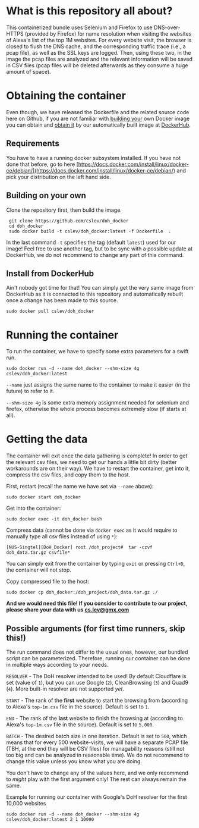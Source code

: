 # What is this repository all about?
This containerized bundle uses Selenium and Firefox to use DNS-over-HTTPS (provided by Firefox) for name resolution when visiting the websites of Alexa's list of the top 1M websites. For every website visit, the browser is closed to flush the DNS cache, and the corresponding traffic trace (i.e., a pcap file), as well as the SSL keys are logged. Then, using these two, in the image the pcap files are analyzed and the relevant information will be saved in CSV files (pcap files will be deleted afterwards as they consume a huge amount of space).


# Obtaining the container
Even though, we have released the Dockerfile and the related source code here on Github, if you are not familiar with [building your](#build) own Docker image you can obtain and [obtain it](#download) by our automatically built image at [DockerHub](https://hub.docker.com/repository/docker/cslev/doh_docker).

## Requirements
You have to have a running docker subsystem installed. If you have not done that before, go to here [https://docs.docker.com/install/linux/docker-ce/debian/](https://docs.docker.com/install/linux/docker-ce/debian/) and pick your distribution on the left hand side.

## <a name="build"></a> Building on your own
Clone the repository first, then build the image.
```
 git clone https://github.com/cslev/doh_docker
 cd doh_docker
 sudo docker build -t cslev/doh_docker:latest -f Dockerfile  .
```
In the last command `-t` specifies the tag (default `latest`) used for our image! Feel free to use another tag, but to be sync with a possible update at DockerHub, we do not recommend to change any part of this command.

##  <a name="download"></a> Install from DockerHub
Ain't nobody got time for that! You can simply get the very same image from DockerHub as it is connected to this repository and automatically rebuilt once a change has been made to this source.
```
sudo docker pull cslev/doh_docker
```

# Running the container
To run the container, we have to specify some extra parameters for a swift run.
```
sudo docker run -d --name doh_docker --shm-size 4g cslev/doh_docker:latest
```

`--name` just assigns the same name to the container to make it easier (in the future) to refer to it.

`--shm-size 4g` is some extra memory assignment needed for selenium and firefox, otherwise the whole process becomes extremely slow (if starts at all).


# Getting the data
The container will exit once the data gathering is complete! In order to get the relevant csv files, we need to get our hands a little bit dirty (better workarounds are on their way). 
We have to restart the container, get into it, compress the csv files, and copy them to the host.

First, restart (recall the name we have set via `--name` above):
```
sudo docker start doh_docker
```
Get into the container:
```
sudo docker exec -it doh_docker bash
```

Compress data (cannot be done via `docker exec` as it would require to manually type all csv files instead of using `*`):
```
[NUS-Singtel][DoH_Docker] root /doh_project#  tar -czvf doh_data.tar.gz csvfile* 
```
You can simply exit from the container by typing `exit` or pressing `Ctrl+D`, the container will not stop.

Copy compressed file to the host:
```
sudo docker cp doh_docker:/doh_project/doh_data.tar.gz ./
```

**And we would need this file! If you consider to contribute to our project, please share your data with us <cs.lev@gmx.com>**



## Possible arguments (for first time runners, skip this!)
The run command does not differ to the usual ones, however, our bundled script can be parameterized. Therefore, running our container can be done in multiple ways according to your needs.

`RESOLVER` - The DoH resolver intended to be used! By default Cloudflare is set (value of `1`), but you can use Google (`2`), CleanBrowsing (`3`) and Quad9 (`4`). More built-in resolver are not supported *yet*.

`START` - The rank of the **first** website to start the browsing from (according to Alexa's `top-1m.csv` file in the source). Default is set to `1`.

`END` - The rank of the **last** website to finish the browsing at (according to Alexa's `top-1m.csv` file in the source). Default is set to `5,000`.

`BATCH` - The desired batch size in one iteration. Default is set to `500`, which means that for every 500 website-visits, we will have a separate PCAP file (TBH, at the end they will be CSV files) for managability reasons (still not too big and can be analyzed in reasonable time). We do not recommend to change this value unless you know what you are doing.

You don't have to change any of the values here, and we only recommend to *might* play with the first argument only! The rest can always remain the same.

Example for running our container with Google's DoH resolver for the first 10,000 websites
```
sudo docker run -d --name doh_docker --shm-size 4g cslev/doh_docker:latest 2 1 10000
```

